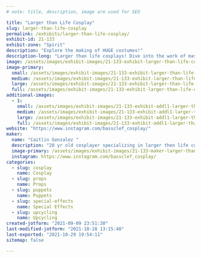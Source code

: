 ```yaml
---
# note: title, description, image are used for SEO

title: "Larger than Life Cosplay"
slug: larger-than-life-cosplay
permalink: /exhibits/larger-than-life-cosplay/
exhibit-id: 21-133
exhibit-zone: "Spirit"
description: "Explore the making of HUGE costumes!"
description-long: "Larger than life cosplays! Dive into the work of massive costume making, the framework, the stilts, the paint, and more! How to transport, how to reduce weight, all the how to&#039;s involved in making a massive costume."
image: /assets/images/exhibit-images/21-133-exhibit-larger-than-life-cosplay-screenshot-20210909-222243-instagram-large.jpg
image-primary: 
  small: /assets/images/exhibit-images/21-133-exhibit-larger-than-life-cosplay-screenshot-20210909-222243-instagram-small.jpg
  medium: /assets/images/exhibit-images/21-133-exhibit-larger-than-life-cosplay-screenshot-20210909-222243-instagram-medium.jpg
  large: /assets/images/exhibit-images/21-133-exhibit-larger-than-life-cosplay-screenshot-20210909-222243-instagram-large.jpg
  full: /assets/images/exhibit-images/21-133-exhibit-larger-than-life-cosplay-screenshot-20210909-222243-instagram-full.jpg
additional-images: 
  - 1:
    small: /assets/images/exhibit-images/21-133-exhibit-addl1-larger-than-life-cosplay-15493657-10157854627625696-44952644482996312-o-small.jpg
    medium: /assets/images/exhibit-images/21-133-exhibit-addl1-larger-than-life-cosplay-15493657-10157854627625696-44952644482996312-o-medium.jpg
    large: /assets/images/exhibit-images/21-133-exhibit-addl1-larger-than-life-cosplay-15493657-10157854627625696-44952644482996312-o-large.jpg
    full: /assets/images/exhibit-images/21-133-exhibit-addl1-larger-than-life-cosplay-15493657-10157854627625696-44952644482996312-o-full.jpg
website: "https://www.instagram.com/bassclef_cosplay/"
maker: 
  name: "Caitlin Gonzalez "
  description: "20 yr old cosplayer specializing in larger then life costumes."
  image-primary: /assets/images/exhibit-images/21-133-maker-larger-than-life-cosplay-screenshot-20180215-232743-medium.jpg
  instagram: https://www.instagram.com/bassclef_cosplay/
categories: 
  - slug: cosplay
    name: Cosplay
  - slug: props
    name: Props
  - slug: puppets
    name: Puppets
  - slug: special-effects
    name: Special Effects
  - slug: upcycling
    name: Upcycling
created-jotform: "2021-09-09 23:51:30"
last-modified-jotform: "2021-10-28 13:15:40"
last-exported: "2021-10-29 19:54:11"
sitemap: false

---
```

